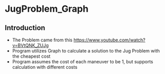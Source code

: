 # JugProblem_Graph

## Introduction
* The Problem came from this https://www.youtube.com/watch?v=BVtQNK_ZUJg
* Program utilizes Graph to calculate a solution to the Jug Problem with the cheapest cost
* Program assumes the cost of each maneuver to be 1, but supports calculation with different costs

